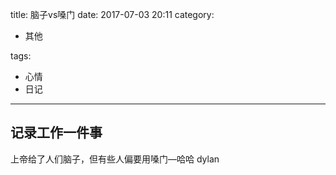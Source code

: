 title: 脑子vs嗓门
date: 2017-07-03 20:11
category:

- 其他

tags:

- 心情
- 日记

------

## 记录工作一件事

上帝给了人们脑子，但有些人偏要用嗓门—哈哈 dylan
